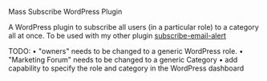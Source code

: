 Mass Subscribe WordPress Plugin

A WordPress plugin to subscribe all users (in a particular role) to a category all at once. To be used with my other plugin [subscribe-email-alert](https://github.com/layla37/subscribe-email-alert)

TODO:
• "owners" needs to be changed to a generic WordPress role.
• "Marketing Forum" needs to be changed to a generic Category
• add capability to specify the role and category in the WordPress dashboard